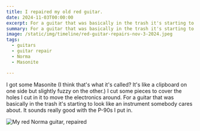 ```yaml
---
title: I repaired my old red guitar.
date: 2024-11-03T00:00:00
excerpt: For a guitar that was basically in the trash it's starting to look like an instrument somebody cares about.
summary: For a guitar that was basically in the trash it's starting to look like an instrument somebody cares about.
image: /static/img/timeline/red-guitar-repairs-nov-3-2024.jpeg
tags:
  - guitars
  - guitar repair
  - Norma
  - Masonite

---
```


I got some Masonite (I think that's what it's called? It's like a clipboard on one side but slightly fuzzy on the other.) I cut some pieces to cover the holes I cut in it to move the electronics around. For a guitar that was basically in the trash it's starting to look like an instrument somebody cares about. It sounds really good with the P-90s I put in.

![My red Norma guitar, repaired](/static/img/timeline/red-guitar-repairs-nov-3-2024.jpeg)